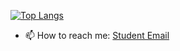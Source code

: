 <!-- ### Hi there 👋 -->

[![Top Langs](https://github-readme-stats.vercel.app/api/top-langs/?username=nikmerlock97&layout=compact)](https://github.com/anuraghazra/github-readme-stats)


- 📫 How to reach me: [Student Email](mailto:nikolas.merlock@utsa.edu)
<!--
**nikmerlock97/nikmerlock97** is a ✨ _special_ ✨ repository because its `README.md` (this file) appears on your GitHub profile.

Here are some ideas to get you started:

- 🔭 I’m currently working on ...
- 🌱 I’m currently learning ...
- 👯 I’m looking to collaborate on ...
- 🤔 I’m looking for help with ...
- 💬 Ask me about ...
- 📫 How to reach me: ...
- 😄 Pronouns: ...
- ⚡ Fun fact: ...
-->
